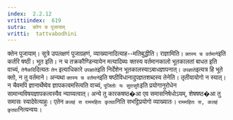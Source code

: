 ```yaml
---
index:  2.2.12
vrittiindex:  619
sutra:  क्तेन च पूजायाम्
vritti:  tattvabodhini 
---
```


क्तेन पूजायाम्। सूत्रे उपलक्षणं पूजाग्रहणं, व्याख्यानादित्याह--मतिबुद्धीति। राज्ञामिति। `क्तस्य च वर्तमाने`इति कर्तरि षष्ठी। भूत इति। न च तक्रकौण्डिन्यायेन मत्यादिब्यः क्तस्य वर्तमानकालो भूतकालतां बाधत इति वाच्यं, `तेनैकदि`दित्यतः `तेन` इत्याधिकारे `उपज्ञाते`इति निर्देशेन भूतकालस्याऽबाधज्ञापनात्। `उपज्ञाते`इत्यत्र हि भूते क्तो, न तु वर्तमाने। अन्यथा `क्तस्य च वर्तमाने`इति षष्ठीविधानादुपज्ञतशब्दस्य तेनेति। तृतीयायोगो न स्यात्। न चैवमपि ज्ञानार्थेष्वेव ज्ञापकत्वमस्त्विति वाच्यं, `पूजितोः यः सुरासुरैः`इति प्रयोगानुरोधेन सामान्यविषयज्ञापकत्वस्यैव न्याय्यत्वात्। अन्ये तु कारकषष्ठ�आ एव समासनिषेधोऽयम्, शेषषष्ठ�आ तु समासः स्यादेवेत्याहुः। एतेन `कलहं स राममहितः कृतवा`निति सभट्टिप्रयोगो व्याख्यातः। `राममहितः स, कलहं कृतवा`नित्यन्वयः।

